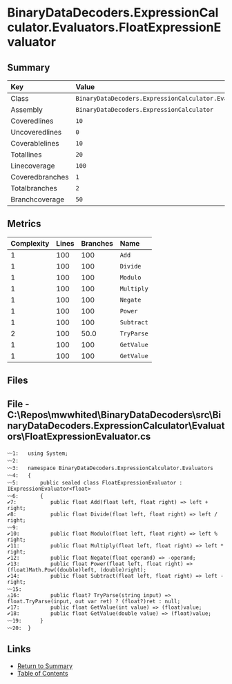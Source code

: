 ﻿# BinaryDataDecoders.ExpressionCalculator.Evaluators.FloatExpressionEvaluator

## Summary

| Key             | Value                                                                         |
| :-------------- | :---------------------------------------------------------------------------- |
| Class           | `BinaryDataDecoders.ExpressionCalculator.Evaluators.FloatExpressionEvaluator` |
| Assembly        | `BinaryDataDecoders.ExpressionCalculator`                                     |
| Coveredlines    | `10`                                                                          |
| Uncoveredlines  | `0`                                                                           |
| Coverablelines  | `10`                                                                          |
| Totallines      | `20`                                                                          |
| Linecoverage    | `100`                                                                         |
| Coveredbranches | `1`                                                                           |
| Totalbranches   | `2`                                                                           |
| Branchcoverage  | `50`                                                                          |

## Metrics

| Complexity | Lines | Branches | Name       |
| :--------- | :---- | :------- | :--------- |
| 1          | 100   | 100      | `Add`      |
| 1          | 100   | 100      | `Divide`   |
| 1          | 100   | 100      | `Modulo`   |
| 1          | 100   | 100      | `Multiply` |
| 1          | 100   | 100      | `Negate`   |
| 1          | 100   | 100      | `Power`    |
| 1          | 100   | 100      | `Subtract` |
| 2          | 100   | 50.0     | `TryParse` |
| 1          | 100   | 100      | `GetValue` |
| 1          | 100   | 100      | `GetValue` |

## Files

## File - C:\Repos\mwwhited\BinaryDataDecoders\src\BinaryDataDecoders.ExpressionCalculator\Evaluators\FloatExpressionEvaluator.cs

```CSharp
〰1:   using System;
〰2:   
〰3:   namespace BinaryDataDecoders.ExpressionCalculator.Evaluators
〰4:   {
〰5:       public sealed class FloatExpressionEvaluator : IExpressionEvaluator<float>
〰6:       {
✔7:           public float Add(float left, float right) => left + right;
✔8:           public float Divide(float left, float right) => left / right;
〰9:   
✔10:          public float Modulo(float left, float right) => left % right;
✔11:          public float Multiply(float left, float right) => left * right;
✔12:          public float Negate(float operand) => -operand;
✔13:          public float Power(float left, float right) => (float)Math.Pow((double)left, (double)right);
✔14:          public float Subtract(float left, float right) => left - right;
〰15:  
⚠16:          public float? TryParse(string input) => float.TryParse(input, out var ret) ? (float?)ret : null;
✔17:          public float GetValue(int value) => (float)value;
✔18:          public float GetValue(double value) => (float)value;
〰19:      }
〰20:  }
```

## Links

* [Return to Summary](Summary.md)
* [Table of Contents](../TOC.md)


